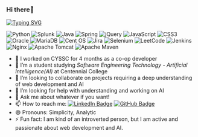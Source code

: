 ### Hi there👋

[![Typing SVG](https://readme-typing-svg.demolab.com?font=Luckiest+Guy&size=30&pause=1000&color=21F70C&background=DF0F0F00&center=true&vCenter=true&random=false&width=435&lines=I'm+Jaekyeong(Joy))](https://git.io/typing-svg)


![Python](https://img.shields.io/badge/python-3670A0?logo=python&logoColor=ffdd54)
![Splunk](https://img.shields.io/badge/splunk-%23000000.svg?logo=splunk&logoColor=white)
![Java](https://img.shields.io/badge/java-%23ED8B00.svg?logo=openjdk&logoColor=white)
![Spring](https://img.shields.io/badge/spring-%236DB33F.svg?logo=spring&logoColor=white)
![jQuery](https://img.shields.io/badge/jquery-%230769AD.svg?logo=jquery&logoColor=white)
![JavaScript](https://img.shields.io/badge/javascript-%23323330.svg?logo=javascript&logoColor=%23F7DF1E)
![CSS3](https://img.shields.io/badge/css3-%231572B6.svg?logo=css3&logoColor=white)
![Oracle](https://img.shields.io/badge/Oracle-F80000?logo=oracle&logoColor=white)
![MariaDB](https://img.shields.io/badge/MariaDB-003545?logo=mariadb&logoColor=white)
![Cent OS](https://img.shields.io/badge/cent%20os-002260?logo=centos&logoColor=F0F0F0)
![Jira](https://img.shields.io/badge/jira-%230A0FFF.svg?logo=jira&logoColor=white)
![Selenium](https://img.shields.io/badge/-selenium-%43B02A?logo=selenium&logoColor=white)
![LeetCode](https://img.shields.io/badge/LeetCode-000000?logo=LeetCode&logoColor=#d16c06)
![Jenkins](https://img.shields.io/badge/jenkins-%232C5263.svg?logo=jenkins&logoColor=white)
![Nginx](https://img.shields.io/badge/nginx-%23009639.svg?logo=nginx&logoColor=white)
![Apache Tomcat](https://img.shields.io/badge/apache%20tomcat-%23F8DC75.svg?logo=apache-tomcat&logoColor=black)
![Apache Maven](https://img.shields.io/badge/Apache%20Maven-C71A36?logo=Apache%20Maven&logoColor=white)


<!--
**jaekk9916/jaekk9916** is a ✨ _special_ ✨ repository because its `README.md` (this file) appears on your GitHub profile.

Here are some ideas to get you started:

- 🔭 I worked on CYSSC for 4 months as a co-op developer
- 🌱 I’m currently learning Software Engineering Technology - AI at Centennial College
- 👯 I’m looking to collaborate on projects requiring a deep understanding of web development and AI.
- 🤔 I’m looking for help with understanding and working on AI
- 💬 Ask me about whatever if you want!
- 📫 How to reach me: LinkIn, GitHub, etc,.
- 😄 Pronouns: Simplicity, Analytic
- ⚡ Fun fact: I am kind of an introverted person, but I am active and passionate about web development and AI.

-->
- 🔭 I worked on CYSSC for 4 months as a co-op developer
- 🌱 I’m a student studying *Software Engineering Technology - Artificial Intelligence(AI)* at Centennial College
- 👯 I’m looking to collaborate on projects requiring a deep understanding of web development and AI
- 🤔 I’m looking for help with understanding and working on AI
- 💬 Ask me about whatever if you want!
- 📫 How to reach me: [![LinkedIn Badge](http://img.shields.io/badge/-LinkedIn-0072b1?style=flat&logo=linkedin&link=https://www.linkedin.com/in/jaekyeong-jang)](https://www.linkedin.com/in/jaekyeong-jang/) [![GitHub Badge](https://img.shields.io/badge/github-%23121011.svg?logo=github&logoColor=white&link=https://jaekk9916.github.io)](https://jaekk9916.github.io)
- 😄 Pronouns: Simplicity, Analytic
- ⚡ Fun fact: I am kind of an introverted person, but I am active and passionate about web development and AI.
